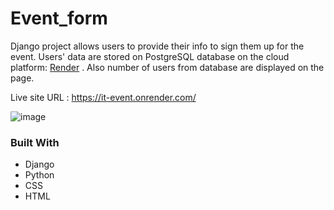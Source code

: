 # Event_form

Django project allows users to provide their info to sign them up for the event. Users' data are stored on PostgreSQL database on the cloud platform: [Render](https://render.com) .
Also number of users from database are displayed on the page.

Live site URL : https://it-event.onrender.com/

![image](https://github.com/JohnnyFalcon/Event_form/assets/82409487/32566e66-d5a6-40ca-87b3-54659f5da634)

### Built With
* Django
* Python
* CSS
* HTML








